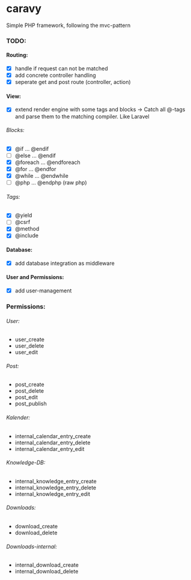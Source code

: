 # caravy

Simple PHP framework, following the mvc-pattern

### TODO:

#### Routing:

-   [x] handle if request can not be matched
-   [x] add concrete controller handling
-   [x] seperate get and post route (controller, action)

#### View:

-   [x] extend render engine with some tags and blocks -> Catch all @-tags and parse them to the matching compiler. Like Laravel

###### Blocks:

-   [x] @if ... @endif
-   [ ] @else ... @endif
-   [x] @foreach ... @endforeach
-   [x] @for ... @endfor
-   [x] @while ... @endwhile
-   [ ] @php ... @endphp (raw php)

###### Tags:

-   [x] @yield
-   [ ] @csrf
-   [x] @method
-   [x] @include

#### Database:

-   [x] add database integration as middleware

#### User and Permissions:

-   [x] add user-management

### Permissions:

###### User:

-   user_create
-   user_delete
-   user_edit

###### Post:

-   post_create
-   post_delete
-   post_edit
-   post_publish

###### Kalender:

-   internal_calendar_entry_create
-   internal_calendar_entry_delete
-   internal_calendar_entry_edit

###### Knowledge-DB:

-   internal_knowledge_entry_create
-   internal_knowledge_entry_delete
-   internal_knowledge_entry_edit

###### Downloads:

-   download_create
-   download_delete

###### Downloads-internal:

-   internal_download_create
-   internal_download_delete
